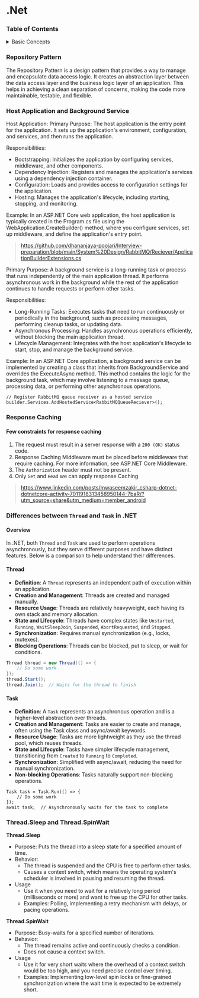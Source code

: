 # .Net
### Table of Contents
<details>
<summary>Basic Concepts</summary>

1. [Host Application and Background Service](#host-application-and-background-service)
2. [Repository Pattern](#repository-pattern)
3. [Differences between `Thread` and `Task` in .NET](#differences-between-thread-and-task-in-net)
4. [Thread.Sleep and Thread.SpinWait](#threadsleep-and-threadspinwait)
</details> 

### Repository Pattern

The Repository Pattern is a design pattern that provides a way to manage and encapsulate data access logic. It creates an abstraction layer between the data access layer and the business logic layer of an application. This helps in achieving a clean separation of concerns, making the code more maintainable, testable, and flexible.

### Host Application and Background Service
Host Application:
Primary Purpose: The host application is the entry point for the application. It sets up the application's environment, configuration, and services, and then runs the application.

Responsibilities:

- Bootstrapping: Initializes the application by configuring services, middleware, and other components.
- Dependency Injection: Registers and manages the application's services using a dependency injection container.
- Configuration: Loads and provides access to configuration settings for the application.
- Hosting: Manages the application's lifecycle, including starting, stopping, and monitoring.

Example:
In an ASP.NET Core web application, the host application is typically created in the Program.cs file using the WebApplication.CreateBuilder() method, where you configure services, set up middleware, and define the application's entry point.
> https://github.com/dhananjaya-poojari/Interview-preparation/blob/main/System%20Design/RabbitMQ/Reciever/ApplicationBuilderExtensions.cs

Primary Purpose: A background service is a long-running task or process that runs independently of the main application thread. It performs asynchronous work in the background while the rest of the application continues to handle requests or perform other tasks.

Responsibilities:

- Long-Running Tasks: Executes tasks that need to run continuously or periodically in the background, such as processing messages, performing cleanup tasks, or updating data.
- Asynchronous Processing: Handles asynchronous operations efficiently, without blocking the main application thread.
- Lifecycle Management: Integrates with the host application's lifecycle to start, stop, and manage the background service.
  
Example:
In an ASP.NET Core application, a background service can be implemented by creating a class that inherits from BackgroundService and overrides the ExecuteAsync method. This method contains the logic for the background task, which may involve listening to a message queue, processing data, or performing other asynchronous operations.
```
// Register RabbitMQ queue receiver as a hosted service
builder.Services.AddHostedService<RabbitMQQueueReciever>();
```

### Response Caching
#### Few constraints for response caching
1. The request must result in a server response with a `200 (OK)` status code.
2. Response Caching Middleware must be placed before middleware that require caching. For more information, see ASP.NET Core Middleware.
3. The `Authorization` header must not be present.
4. Only `Get` and `Head` we can apply response Caching

> https://www.linkedin.com/posts/mwaseemzakir_csharp-dotnet-dotnetcore-activity-7011918313458950144-7baR/?utm_source=share&utm_medium=member_android

### Differences between `Thread` and `Task` in .NET

#### Overview

In .NET, both `Thread` and `Task` are used to perform operations asynchronously, but they serve different purposes and have distinct features. Below is a comparison to help understand their differences.

#### Thread

- **Definition**: A `Thread` represents an independent path of execution within an application.
- **Creation and Management**: Threads are created and managed manually.
- **Resource Usage**: Threads are relatively heavyweight, each having its own stack and memory allocation.
- **State and Lifecycle**: Threads have complex states like `Unstarted`, `Running`, `WaitSleepJoin`, `Suspended`, `AbortRequested`, and `Stopped`.
- **Synchronization**: Requires manual synchronization (e.g., locks, mutexes).
- **Blocking Operations**: Threads can be blocked, put to sleep, or wait for conditions.

```csharp
Thread thread = new Thread(() => {
    // Do some work
});
thread.Start();
thread.Join();  // Waits for the thread to finish
```

#### Task

- **Definition**: A `Task` represents an asynchronous operation and is a higher-level abstraction over threads.
- **Creation and Management**: Tasks are easier to create and manage, often using the Task class and async/await keywords.
- **Resource Usage**: Tasks are more lightweight as they use the thread pool, which reuses threads.
- **State and Lifecycle**: Tasks have simpler lifecycle management, transitioning from `Created` to `Running` to `Completed`.
- **Synchronization**: Simplified with async/await, reducing the need for manual synchronization.
- **Non-blocking Operations**: Tasks naturally support non-blocking operations.

```
Task task = Task.Run(() => {
    // Do some work
});
await task;  // Asynchronously waits for the task to complete
```

### Thread.Sleep and Thread.SpinWait
**Thread.Sleep**<br>
- Purpose: Puts the thread into a sleep state for a specified amount of time.
- Behavior:
   - The thread is suspended and the CPU is free to perform other tasks.
   - Causes a context switch, which means the operating system's scheduler is involved in pausing and resuming the thread.
- Usage
   - Use it when you need to wait for a relatively long period (milliseconds or more) and want to free up the CPU for other tasks.
   - Examples: Polling, implementing a retry mechanism with delays, or pacing operations.
     
**Thread.SpinWait**
- Purpose: Busy-waits for a specified number of iterations.
- Behavior:
   - The thread remains active and continuously checks a condition.
   - Does not cause a context switch.
- Usage
   - Use it for very short waits where the overhead of a context switch would be too high, and you need precise control over timing.
   - Examples: Implementing low-level spin locks or fine-grained synchronization where the wait time is expected to be extremely short.
